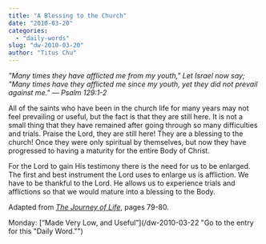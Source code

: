 ```yaml
---
title: "A Blessing to the Church"
date: "2010-03-20"
categories: 
  - "daily-words"
slug: "dw-2010-03-20"
author: "Titus Chu"
---
```


_"Many times they have afflicted me from my youth," Let Israel now say; "Many times have they afflicted me since my youth, yet they did not prevail against me." — Psalm 129:1-2_

All of the saints who have been in the church life for many years may not feel prevailing or useful, but the fact is that they are still here. It is not a small thing that they have remained after going through so many difficulties and trials. Praise the Lord, they are still here! They are a blessing to the church! Once they were only spiritual by themselves, but now they have progressed to having a maturity for the entire Body of Christ.

For the Lord to gain His testimony there is the need for us to be enlarged. The first and best instrument the Lord uses to enlarge us is affliction. We have to be thankful to the Lord. He allows us to experience trials and afflictions so that we would mature into a blessing to the Body.

Adapted from [_The Journey of Life_](/book-journey-of-life "Go to the listing for this book."), pages 79-80.

Monday: [“Made Very Low, and Useful”](/dw-2010-03-22 "Go to the entry for this "Daily Word."")
